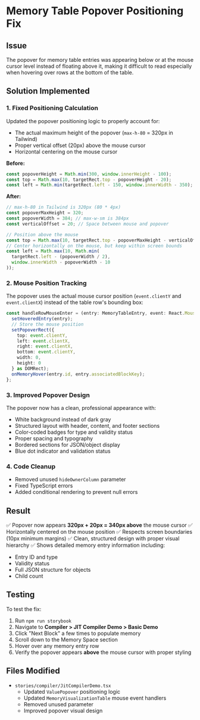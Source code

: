 # Memory Table Popover Positioning Fix

## Issue
The popover for memory table entries was appearing below or at the mouse cursor level instead of floating above it, making it difficult to read especially when hovering over rows at the bottom of the table.

## Solution Implemented

### 1. **Fixed Positioning Calculation**
Updated the popover positioning logic to properly account for:
- The actual maximum height of the popover (`max-h-80` = 320px in Tailwind)
- Proper vertical offset (20px) above the mouse cursor
- Horizontal centering on the mouse cursor

**Before:**
```typescript
const popoverHeight = Math.min(300, window.innerHeight - 100);
const top = Math.max(10, targetRect.top - popoverHeight - 20);
const left = Math.min(targetRect.left - 150, window.innerWidth - 350);
```

**After:**
```typescript
// max-h-80 in Tailwind is 320px (80 * 4px)
const popoverMaxHeight = 320;
const popoverWidth = 384; // max-w-sm is 384px
const verticalOffset = 20; // Space between mouse and popover

// Position above the mouse
const top = Math.max(10, targetRect.top - popoverMaxHeight - verticalOffset);
// Center horizontally on the mouse, but keep within screen bounds
const left = Math.max(10, Math.min(
  targetRect.left - (popoverWidth / 2),
  window.innerWidth - popoverWidth - 10
));
```

### 2. **Mouse Position Tracking**
The popover uses the actual mouse cursor position (`event.clientY` and `event.clientX`) instead of the table row's bounding box:

```typescript
const handleRowMouseEnter = (entry: MemoryTableEntry, event: React.MouseEvent) => {
  setHoveredEntry(entry);
  // Store the mouse position
  setPopoverRect({
    top: event.clientY,
    left: event.clientX,
    right: event.clientX,
    bottom: event.clientY,
    width: 0,
    height: 0
  } as DOMRect);
  onMemoryHover(entry.id, entry.associatedBlockKey);
};
```

### 3. **Improved Popover Design**
The popover now has a clean, professional appearance with:
- White background instead of dark gray
- Structured layout with header, content, and footer sections
- Color-coded badges for type and validity status
- Proper spacing and typography
- Bordered sections for JSON/object display
- Blue dot indicator and validation status

### 4. **Code Cleanup**
- Removed unused `hideOwnerColumn` parameter
- Fixed TypeScript errors
- Added conditional rendering to prevent null errors

## Result
✅ Popover now appears **320px + 20px = 340px above** the mouse cursor
✅ Horizontally centered on the mouse position
✅ Respects screen boundaries (10px minimum margins)
✅ Clean, structured design with proper visual hierarchy
✅ Shows detailed memory entry information including:
   - Entry ID and type
   - Validity status
   - Full JSON structure for objects
   - Child count

## Testing
To test the fix:
1. Run `npm run storybook`
2. Navigate to **Compiler > JIT Compiler Demo > Basic Demo**
3. Click "Next Block" a few times to populate memory
4. Scroll down to the Memory Space section
5. Hover over any memory entry row
6. Verify the popover appears **above** the mouse cursor with proper styling

## Files Modified
- `stories/compiler/JitCompilerDemo.tsx`
  - Updated `ValuePopover` positioning logic
  - Updated `MemoryVisualizationTable` mouse event handlers
  - Removed unused parameter
  - Improved popover visual design

